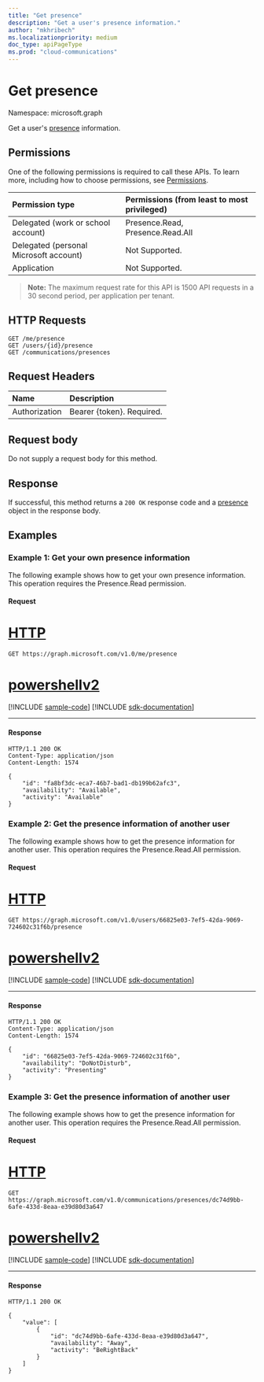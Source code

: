 ```yaml
---
title: "Get presence"
description: "Get a user's presence information."
author: "mkhribech"
ms.localizationpriority: medium
doc_type: apiPageType
ms.prod: "cloud-communications"
---
```


# Get presence

Namespace: microsoft.graph

Get a user's [presence](../resources/presence.md) information.

## Permissions
One of the following permissions is required to call these APIs. To learn more, including how to choose permissions, see [Permissions](/graph/permissions-reference).

| Permission type | Permissions (from least to most privileged)                  |
| :-------------- | :----------------------------------------------------------- |
| Delegated (work or school account)     | Presence.Read, Presence.Read.All      |
| Delegated (personal Microsoft account) | Not Supported.                        |
| Application                            | Not Supported.                        |

> **Note:** The maximum request rate for this API is 1500 API requests in a 30 second period, per application per tenant.

## HTTP Requests
<!-- { "blockType": "ignored" } -->
```http
GET /me/presence
GET /users/{id}/presence
GET /communications/presences
```

## Request Headers
| Name          | Description               |
|:--------------|:--------------------------|
| Authorization | Bearer {token}. Required. |


## Request body

Do not supply a request body for this method.

## Response
If successful, this method returns a `200 OK` response code and a [presence](../resources/presence.md) object in the response body.

## Examples

### Example 1: Get your own presence information

The following example shows how to get your own presence information. This operation requires the Presence.Read permission.

#### Request



# [HTTP](#tab/http)
<!-- {
  "blockType": "request",
  "name": "get-your-presence"
}-->

```msgraph-interactive
GET https://graph.microsoft.com/v1.0/me/presence
```

# [powershellv2](#tab/powershellv2)
[!INCLUDE [sample-code](../includes/snippets/powershellv2/get-your-presence-powershellv2-snippets.md)]
[!INCLUDE [sdk-documentation](../includes/snippets/snippets-sdk-documentation-link.md)]

---

#### Response

<!-- {
  "blockType": "response",
  "name": "get-your-presence",
  "@odata.type": "microsoft.graph.presence",
  "truncated":"true"
} -->
```http
HTTP/1.1 200 OK
Content-Type: application/json
Content-Length: 1574

{  
	"id": "fa8bf3dc-eca7-46b7-bad1-db199b62afc3",
	"availability": "Available",
	"activity": "Available"
}
```

### Example 2: Get the presence information of another user

The following example shows how to get the presence information for another user. This operation requires the Presence.Read.All permission.

#### Request


# [HTTP](#tab/http)
<!-- {
  "blockType": "request",
  "name": "get-user-presence"
}-->
```msgraph-interactive
GET https://graph.microsoft.com/v1.0/users/66825e03-7ef5-42da-9069-724602c31f6b/presence
```

# [powershellv2](#tab/powershellv2)
[!INCLUDE [sample-code](../includes/snippets/powershellv2/get-user-presence-powershellv2-snippets.md)]
[!INCLUDE [sdk-documentation](../includes/snippets/snippets-sdk-documentation-link.md)]

---

#### Response

<!-- {
  "blockType": "response",
  "name": "get-user-presence",
  "@odata.type": "microsoft.graph.presence",
  "truncated":"true"
}-->

```http
HTTP/1.1 200 OK
Content-Type: application/json
Content-Length: 1574

{
	"id": "66825e03-7ef5-42da-9069-724602c31f6b",
	"availability": "DoNotDisturb",
	"activity": "Presenting"
}
```

### Example 3: Get the presence information of another user

The following example shows how to get the presence information for another user. This operation requires the Presence.Read.All permission.

#### Request


# [HTTP](#tab/http)
<!-- {
  "blockType": "request",
  "name": "get-user-presences"
}-->

```msgraph-interactive
GET https://graph.microsoft.com/v1.0/communications/presences/dc74d9bb-6afe-433d-8eaa-e39d80d3a647
```

# [powershellv2](#tab/powershellv2)
[!INCLUDE [sample-code](../includes/snippets/powershellv2/get-user-presences-powershellv2-snippets.md)]
[!INCLUDE [sdk-documentation](../includes/snippets/snippets-sdk-documentation-link.md)]

---

#### Response

<!-- {
  "blockType": "response",
  "name": "get-user-presences",
  "@odata.type": "microsoft.graph.presence",
  "truncated":"true"
}-->

```http
HTTP/1.1 200 OK

{
    "value": [
        {
            "id": "dc74d9bb-6afe-433d-8eaa-e39d80d3a647",
            "availability": "Away",
            "activity": "BeRightBack"
        }
    ]
}
```


<!-- uuid: 8fcb5dbc-d5aa-4681-8e31-b001d5168d79
2015-10-25 14:57:30 UTC -->
<!--
{
  "type": "#page.annotation",
  "description": "Get Presence",
  "keywords": "",
  "section": "documentation",
  "tocPath": "",
  "suppressions": [
  ]
}
-->


